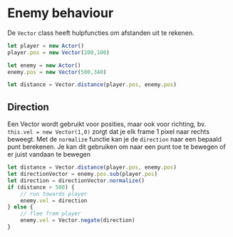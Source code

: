 # Enemy behaviour

De `Vector` class heeft hulpfuncties om afstanden uit te rekenen.

```js
let player = new Actor()
player.pos = new Vector(200,100)

let enemy = new Actor()
enemy.pos = new Vector(500,340)

let distance = Vector.distance(player.pos, enemy.pos)
```

## Direction

Een Vector wordt gebruikt voor posities, maar ook voor richting, bv. `this.vel = new Vector(1,0)` zorgt dat je elk frame 1 pixel naar rechts beweegt. Met de `normalize` functie kan je de `direction` naar een bepaald punt berekenen. Je kan dit gebruiken om naar een punt toe te bewegen of er juist vandaan te bewegen

```js
let distance = Vector.distance(player.pos, enemy.pos)
let directionVector = enemy.pos.sub(player.pos) 
let direction = directionVector.normalize()
if (distance > 500) {
    // run towards player
    enemy.vel = direction
} else {
    // flee from player
    enemy.vel = Vector.negate(direction)
}
```
